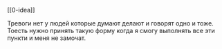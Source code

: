 [[0-idea]]

Тревоги нет у людей которые думают делают и говорят одно и тоже.
Тоесть нужно принять такую форму когда я смогу выполнять все эти пункти и меня не замочат.